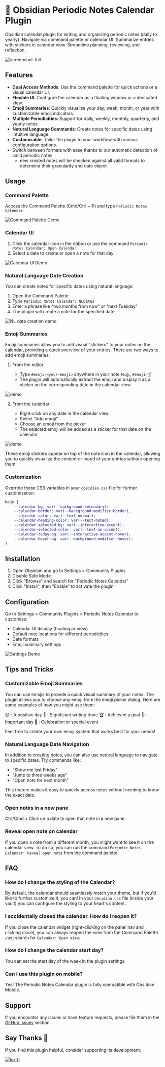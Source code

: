 # 📅 Obsidian Periodic Notes Calendar Plugin

Obsidian calendar plugin for writing and organizing periodic notes (daily to yearly). Navigate via command palette or calendar UI. Summarize entries with stickers in calendar view. Streamline planning, reviewing, and reflection.

![screenshot-full](path_to_your_screenshot.png)

## Features

- **Dual Access Methods**: Use the command palette for quick actions or a visual calendar UI.
- **Flexible UI**: Configure the calendar as a floating window or a dedicated view.
- **Emoji Summaries**: Quickly visualize your day, week, month, or year with customizable emoji indicators.
- **Multiple Periodicities**: Support for daily, weekly, monthly, quarterly, and yearly notes.
- **Natural Language Commands**: Create notes for specific dates using intuitive language.
- **Customizable**: Tailor the plugin to your workflow with various configuration options.
  <!-- TODO: expand -->
- Switch between formats with ease thanks to our automatic detection of valid periodic notes
  - new created notes will be checked against all valid formats to determine their granularity and date object

## Usage

### Command Palette

Access the Command Palette (Cmd/Ctrl + P) and type `Periodic Notes Calendar:`

![Command Palette Demo](path_to_command_palette.gif)

### Calendar UI

1. Click the calendar icon in the ribbon or use the command `Periodic Notes Calendar: Open Calendar`
2. Select a date to create or open a note for that day

![Calendar UI Demo](path_to_calendar_ui.gif)

### Natural Language Date Creation

You can create notes for specific dates using natural language:

1. Open the Command Palette
2. Type `Periodic Notes Calendar: NLDates`
3. Enter a phrase like "two months from now" or "next Tuesday"
4. The plugin will create a note for the specified date

![NL date creation demo](path_to_calendar_ui.gif)

### Emoji Summaries

Emoji summaries allow you to add visual "stickers" to your notes on the calendar, providing a quick overview of your entries. There are two ways to add emoji summaries:

1. From the editor:

   - Type `#emoji-<your-emoji>` anywhere in your note (e.g., `#emoji-🎉`)
   - The plugin will automatically extract the emoji and display it as a sticker on the corresponding date in the calendar view

![demo](path_to_calendar_ui.gif)

2. From the calendar:

   - Right-click on any date in the calendar view
   - Select "Add emoji"
   - Choose an emoji from the picker
   - The selected emoji will be added as a sticker for that date on the calendar

![demo](path_to_calendar_ui.gif)

These emoji stickers appear on top of the note icon in the calendar, allowing you to quickly visualize the content or mood of your entries without opening them.

### Customization

Override these CSS variables in your `obsidian.css` file for further customization:

<!-- TODO: ensure they're still relevant -->

```css
body {
	--calendar-bg: var(--background-secondary);
	--calendar-border: var(--background-modifier-border);
	--calendar-color: var(--text-normal);
	--calendar-heading-color: var(--text-muted);
	--calendar-selected-bg: var(--interactive-accent);
	--calendar-selected-color: var(--text-on-accent);
	--calendar-today-bg: var(--interactive-accent-hover);
	--calendar-hover-bg: var(--background-modifier-hover);
}
```

## Installation

1. Open Obsidian and go to Settings > Community Plugins
2. Disable Safe Mode
3. Click "Browse" and search for "Periodic Notes Calendar"
4. Click "Install", then "Enable" to activate the plugin

## Configuration

Go to Settings > Community Plugins > Periodic Notes Calendar to customize:

<!-- TODO: add configuration options -->

- Calendar UI display (floating or view)
- Default note locations for different periodicities
- Date formats
- Emoji summary settings

![Settings Demo](path_to_settings.gif)

## Tips and Tricks

### Customizable Emoji Summaries

You can use emojis to provide a quick visual summary of your notes. The plugin allows you to choose any emoji from the emoji picker dialog. Here are some examples of how you might use them:

😊 : A positive day
📝 : Significant writing done
🏆 : Achieved a goal
🌟 : Important day
🎉 : Celebration or special event

Feel free to create your own emoji system that works best for your needs!

### Natural Language Date Navigation

In addition to creating notes, you can also use natural language to navigate to specific dates. Try commands like:

<!-- TODO: I dont remember if this command works in that way-->

- "Show me last Friday"
- "Jump to three weeks ago"
- "Open note for next month"

This feature makes it easy to quickly access notes without needing to know the exact date.

### Open notes in a new pane

Ctrl/Cmd + Click on a date to open that note in a new pane.

### Reveal open note on calendar

If you open a note from a different month, you might want to see it on the calendar view. To do so, you can run the command `Periodic Notes Calendar: Reveal open note` from the command palette.

## FAQ

### How do I change the styling of the Calendar?

By default, the calendar should seamlessly match your theme, but if you'd like to further customize it, you can! In your `obsidian.css` file (inside your vault) you can configure the styling to your heart's content.

### I accidentally closed the calendar. How do I reopen it?

If you close the calendar widget (right-clicking on the panel nav and clicking close), you can always reopen the view from the Command Palette. Just search for `Calendar: Open view`.

### How do I change the calendar start day?

You can set the start day of the week in the plugin settings.

### Can I use this plugin on mobile?

Yes! The Periodic Notes Calendar plugin is fully compatible with Obsidian Mobile.

## Support

If you encounter any issues or have feature requests, please file them in the [GitHub Issues](https://github.com/yourusername/obsidian-periodic-notes-calendar/issues) section.

## Say Thanks 🙏

If you find this plugin helpful, consider supporting its development:

[![ko-fi](https://ko-fi.com/img/githubbutton_sm.svg)](ko-fi.com/luiscadillo)
